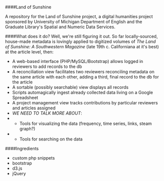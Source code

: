 ####Land of Sunshine

A repository for the Land of Sunshine project, a digital humanities project sponsored by University of Michigan Department of English and the Graduate Library's Spatial and Numeric Data Services.

####What does it do?
Well, we're still figuring it out. So far locally-sourced, house-made metadata is lovingly applied to digitized volumes of *The Land of Sunshine: A Southwestern Magazine* (late 19th c. Californiana at it's best) at the article level, then:

- A web-based interface (PHP/MySQL/Bootstrap) allows logged in reviewers to add records to the db
- A reconciliation view facilitates two reviewers reconciling metadata on the same article with each other, adding a third, final record to the db for the article
- A sortable (possibly searchable) view displays all records
- Scripts automagically ingest already collected data living on a Google Spreadsheet
- A project management view tracks contributions by particular reviewers and articles assigned
- *WE NEED TO TALK MORE ABOUT*:
- - Tools for visualizing the data (frequency, time series, links, steam graph?)
- - Tools for searching on the data

####Ingredients
- custom php snippets
- bootstrap
- d3.js
- jQuery